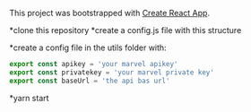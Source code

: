 This project was bootstrapped with [Create React App](https://github.com/facebookincubator/create-react-app).

*clone this repository
*create a config.js file with this structure

*create a config file in the utils folder with:
```js
export const apikey = 'your marvel apikey'
export const privatekey = 'your marvel private key'
export const baseUrl = 'the api bas url'
```

*yarn start
